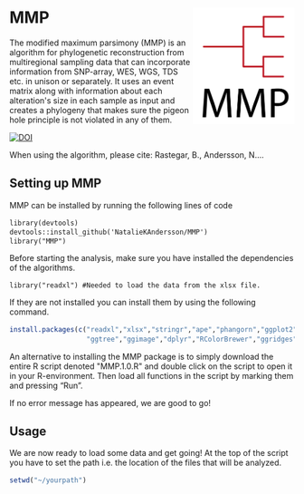 # MMP <img src="https://github.com/NatalieKAndersson/MMP/blob/main/Images/MMP_logo.PNG" align = "right" width="180"/>

The modified maximum parsimony (MMP) is an algorithm for phylogenetic reconstruction from multiregional sampling data that can incorporate information from SNP-array, WES, WGS, TDS etc. in unison or separately. It uses an event matrix along with information about each alteration's size in each sample as input and creates a phylogeny that makes sure the pigeon hole principle is not violated in any of them.

<a href="https://zenodo.org/badge/latestdoi/297145258"><img src="https://zenodo.org/badge/297145258.svg" alt="DOI"></a>

When using the algorithm, please cite: Rastegar, B., Andersson, N....

## Setting up MMP

MMP can be installed by running the following lines of code

```
library(devtools)
devtools::install_github('NatalieKAndersson/MMP')
library("MMP")
```


Before starting the analysis, make sure you have installed the dependencies of the algorithms.

```
library("readxl") #Needed to load the data from the xlsx file.
```
If they are not installed you can install them by using the following command.

```R
install.packages(c("readxl","xlsx","stringr","ape","phangorn","ggplot2",
                   "ggtree","ggimage","dplyr","RColorBrewer","ggridges","cowplot","dbscan"))
```


An alternative to installing the MMP package is to simply download the entire R script denoted "MMP.1.0.R" and double click on the script to open it in your R-environment. Then load all functions in the script by marking them and pressing “Run”.

If no error message has appeared, we are good to go!

## Usage
We are now ready to load some data and get going! At the top of the script you have to set the path i.e. the location of the files that will be analyzed.
```R
setwd("~/yourpath")
```
